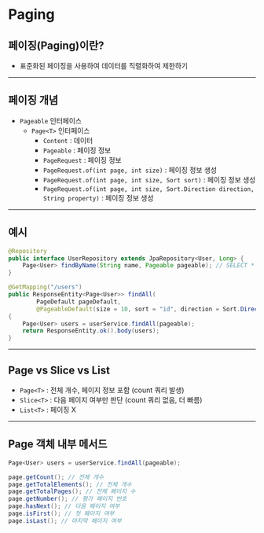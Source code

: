 # Paging

## 페이징(Paging)이란?
- 표준화된 페이징을 사용하여 데이터를 직렬화하여 제한하기

---

## 페이징 개념
- `Pageable` 인터페이스
    - `Page<T>` 인터페이스
        - `Content` : 데이터
        - `Pageable` : 페이징 정보
        - `PageRequest` : 페이징 정보
        - `PageRequest.of(int page, int size)` : 페이징 정보 생성
        - `PageRequest.of(int page, int size, Sort sort)` : 페이징 정보 생성
        - `PageRequest.of(int page, int size, Sort.Direction direction, String property)` : 페이징 정보 생성

---

## 예시
```java
@Repository
public interface UserRepository extends JpaRepository<User, Long> {
    Page<User> findByName(String name, Pageable pageable); // SELECT * FROM users WHERE name = ? ORDER BY ?
}
```

```java
@GetMapping("/users")
public ResponseEntity<Page<User>> findAll(
        PageDefault pageDefault,
        @PageableDefault(size = 10, sort = "id", direction = Sort.Direction.ASC) Pageable pageable) 
{
    Page<User> users = userService.findAll(pageable);
    return ResponseEntity.ok().body(users);
}
```

--- 

## Page vs Slice vs List
- `Page<T>` : 전체 개수, 페이지 정보 포함 (count 쿼리 발생)
- `Slice<T>` : 다음 페이지 여부만 판단 (count 쿼리 없음, 더 빠름)
- `List<T>` : 페이징 X

---

## Page 객체 내부 메서드
```java
Page<User> users = userService.findAll(pageable);

page.getCount(); // 전체 개수
page.getTotalElements(); // 전체 개수
page.getTotalPages(); // 전체 페이지 수
page.getNumber(); // 평가 페이지 번호
page.hasNext(); // 다음 페이지 여부
page.isFirst(); // 첫 페이지 여부
page.isLast(); // 마지막 페이지 여부
```